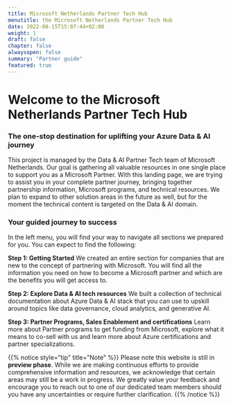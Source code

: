 ```yaml
---
title: Microsoft Netherlands Partner Tech Hub
menutitle: the Microsoft Netherlands Partner Tech Hub
date: 2022-08-15T15:07:44+02:00
weight: 1
draft: false
chapter: false
alwaysopen: false
summary: "Partner guide"
featured: true
---
```


# Welcome to the Microsoft Netherlands Partner Tech Hub

### The one-stop destination for uplifting your Azure Data & AI journey

This project is managed by the Data & AI Partner Tech team of Microsoft Netherlands. Our goal is gathering all valuable resources in one single place to support you as a Microsoft Partner. With this landing page, we are trying to assist you in your complete partner journey, bringing together partnership information, Microsoft programs, and technical resources. We plan to expand to other solution areas in the future as well, but for the moment the technical content is targeted on the Data & AI domain.

### Your guided journey to success

In the left menu, you will find your way to navigate all sections we prepared for you. You can expect to find the following:

**Step 1: Getting Started**
We created an entire section for companies that are new to the concept of partnering with Microsoft. You will find all the information you need on how to become a Microsoft partner and which are the benefits you will get access to. 

**Step 2: Explore Data & AI tech resources**
We built a collection of technical documentation about Azure Data & AI stack that you can use to upskill around topics like data governance, cloud analytics, and generative AI.

**Step 3: Partner Programs, Sales Enablement and certifications**
Learn more about Partner programs to get funding from  Microsoft, explore what it means to co-sell with us and learn more about Azure certifications and partner specializations.

{{% notice style="tip" title="Note" %}}
Please note this website is still in **preview phase**. While we are making continuous efforts to provide comprehensive information and resources, we acknowledge that certain areas may still be a work in progress.
We greatly value your feedback and encourage you to reach out to one of our dedicated team members should you have any uncertainties or require further clarification.
{{% /notice %}}